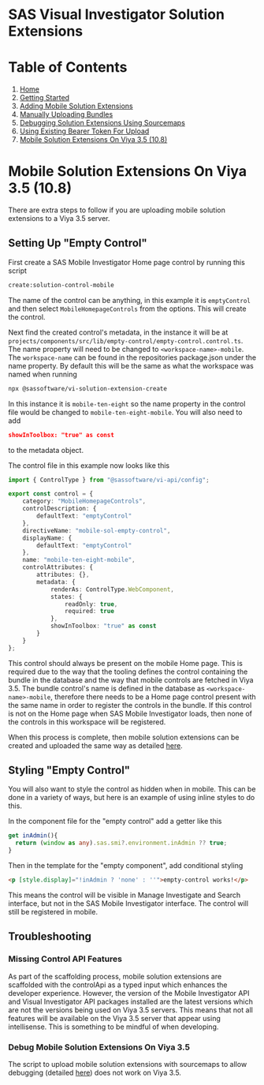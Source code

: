 <!-- Automatically generated table of contents -->

# SAS Visual Investigator Solution Extensions

# Table of Contents

1. [Home](../../README.md)
2. [Getting Started](./1-getting-started.md)
3. [Adding Mobile Solution Extensions](./2-mobile-solutions.md)
4. [Manually Uploading Bundles](./3-manual-uploading.md)
5. [Debugging Solution Extensions Using Sourcemaps](./4-debugging-solution-extensions-using-sourcemaps.md)
6. [Using Existing Bearer Token For Upload](./5-using-existing-auth-token-for-upload.md)
7. [Mobile Solution Extensions On Viya 3.5 (10.8)](./6-mobile-solution-extensions-10.8.md)

<!-- toc_end -->

# Mobile Solution Extensions On Viya 3.5 (10.8)

There are extra steps to follow if you are uploading mobile solution extensions to a Viya 3.5 server.

## Setting Up "Empty Control"

First create a SAS Mobile Investigator Home page control by running this script

```bash
create:solution-control-mobile
```

The name of the control can be anything, in this example it is `emptyControl` and then select `MobileHomepageControls` from the options. This will create the control.

Next find the created control's metadata, in the instance it will be at `projects/components/src/lib/empty-control/empty-control.control.ts`. The name property will need to be changed to `<workspace-name>-mobile`. The `workspace-name` can be found in the repositories package.json under the name property. By default this will be the same as what the workspace was named when running

```bash
npx @sassoftware/vi-solution-extension-create
```

In this instance it is `mobile-ten-eight` so the name property in the control file would be changed to `mobile-ten-eight-mobile`. You will also need to add

```json
showInToolbox: "true" as const
```

to the metadata object.

The control file in this example now looks like this

```ts
import { ControlType } from "@sassoftware/vi-api/config";

export const control = {
    category: "MobileHomepageControls",
    controlDescription: {
        defaultText: "emptyControl"
    },
    directiveName: "mobile-sol-empty-control",
    displayName: {
        defaultText: "emptyControl"
    },
    name: "mobile-ten-eight-mobile",
    controlAttributes: {
        attributes: {},
        metadata: {
            renderAs: ControlType.WebComponent,
            states: {
                readOnly: true,
                required: true
            },
            showInToolbox: "true" as const
        }
    }
};
```

This control should always be present on the mobile Home page. This is required due to the way that the tooling defines the control containing the bundle in the database and the way that mobile controls are fetched in Viya 3.5. The bundle control's name is defined in the database as `<workspace-name>-mobile`, therefore there needs to be a Home page control present with the same name in order to register the controls in the bundle. If this control is not on the Home page when SAS Mobile Investigator loads, then none of the controls in this workspace will be registered.

When this process is complete, then mobile solution extensions can be created and uploaded the same way as detailed [here](./1-getting-started.md#mobile-solution-extensions).

## Styling "Empty Control"

You will also want to style the control as hidden when in mobile. This can be done in a variety of ways, but here is an example of using inline styles to do this.

In the component file for the "empty control" add a getter like this

```ts
get inAdmin(){
  return (window as any).sas.smi?.environment.inAdmin ?? true;
}
```

Then in the template for the "empty component", add conditional styling

```html
<p [style.display]="!inAdmin ? 'none' : ''">empty-control works!</p>
```

This means the control will be visible in Manage Investigate and Search interface, but not in the SAS Mobile Investigator interface. The control will still be registered in mobile.

## Troubleshooting

### Missing Control API Features

As part of the scaffolding process, mobile solution extensions are scaffolded with the controlApi as a typed input which enhances the developer experience. However, the version of the Mobile Investigator API and Visual Investigator API packages installed are the latest versions which are not the versions being used on Viya 3.5 servers. This means that not all features will be available on the Viya 3.5 server that appear using intellisense. This is something to be mindful of when developing.

### Debug Mobile Solution Extensions On Viya 3.5

The script to upload mobile solution extensions with sourcemaps to allow debugging (detailed [here](./4-debugging-solution-extensions-using-sourcemaps.md#mobile)) does not work on Viya 3.5.

